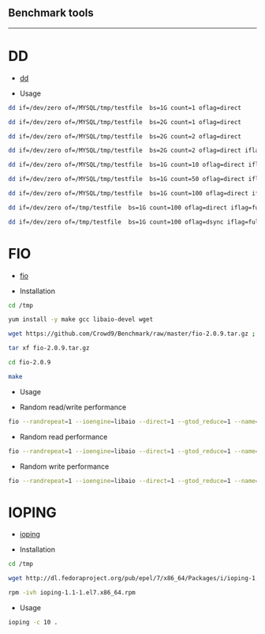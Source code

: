 ## Benchmark tools  
- - - -  
# DD
- [dd](https://www.thomas-krenn.com/en/wiki/Linux_I/O_Performance_Tests_using_dd)  

- Usage  
```bash
dd if=/dev/zero of=/MYSQL/tmp/testfile  bs=1G count=1 oflag=direct

dd if=/dev/zero of=/MYSQL/tmp/testfile  bs=2G count=1 oflag=direct

dd if=/dev/zero of=/MYSQL/tmp/testfile  bs=2G count=2 oflag=direct

dd if=/dev/zero of=/MYSQL/tmp/testfile  bs=2G count=2 oflag=direct iflag=fullblock

dd if=/dev/zero of=/MYSQL/tmp/testfile  bs=1G count=10 oflag=direct iflag=fullblock

dd if=/dev/zero of=/MYSQL/tmp/testfile  bs=1G count=50 oflag=direct iflag=fullblock

dd if=/dev/zero of=/MYSQL/tmp/testfile  bs=1G count=100 oflag=direct iflag=fullblock

dd if=/dev/zero of=/tmp/testfile  bs=1G count=100 oflag=direct iflag=fullblock

dd if=/dev/zero of=/tmp/testfile  bs=1G count=100 oflag=dsync iflag=fullblock
```

# FIO  
- [fio](https://www.binarylane.com.au/support/solutions/articles/1000055889-how-to-benchmark-disk-i-o)  

- Installation  
```bash
cd /tmp

yum install -y make gcc libaio-devel wget

wget https://github.com/Crowd9/Benchmark/raw/master/fio-2.0.9.tar.gz ; 

tar xf fio-2.0.9.tar.gz

cd fio-2.0.9

make
```

- Usage  

- Random read/write performance  
```bash
fio --randrepeat=1 --ioengine=libaio --direct=1 --gtod_reduce=1 --name=test --filename=test --bs=4k --iodepth=64 --size=4G --readwrite=randrw --rwmixread=75
```

- Random read performance  
```bash
fio --randrepeat=1 --ioengine=libaio --direct=1 --gtod_reduce=1 --name=test --filename=test --bs=4k --iodepth=64 --size=4G --readwrite=randread
```

- Random write performance  
```bash
fio --randrepeat=1 --ioengine=libaio --direct=1 --gtod_reduce=1 --name=test --filename=test --bs=4k --iodepth=64 --size=4G --readwrite=randwrite
```

# IOPING  
- [ioping](https://centos.pkgs.org/7/epel-x86_64/ioping-1.1-1.el7.x86_64.rpm.html)  

- Installation  
```bash
cd /tmp

wget http://dl.fedoraproject.org/pub/epel/7/x86_64/Packages/i/ioping-1.1-1.el7.x86_64.rpm

rpm -ivh ioping-1.1-1.el7.x86_64.rpm

```

- Usage
```bash
ioping -c 10 .
```




